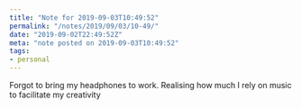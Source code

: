 ```yaml
---
title: "Note for 2019-09-03T10:49:52"
permalink: "/notes/2019/09/03/10-49/"
date: "2019-09-02T22:49:52Z"
meta: "note posted on 2019-09-03T10:49:52"
tags:
- personal
---
```

Forgot to bring my headphones to work. Realising how much I rely on music to facilitate my creativity
